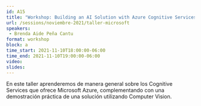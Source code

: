 ```yaml
---
id: A15
title: "Workshop: Building an AI Solution with Azure Cognitive Services"
url: /sessions/noviembre-2021/taller-microsoft
speakers:
 - Brenda Aide Peña Cantu
format: workshop
block: a
time_start: 2021-11-10T18:00:00-06:00
time_end: 2021-11-10T19:00:00-06:00
video:
slides:
---
```


En este taller aprenderemos de manera general sobre los Cognitive Services que ofrece Microsoft Azure, complementando con una demostración práctica de una solución utilizando Computer Vision.
